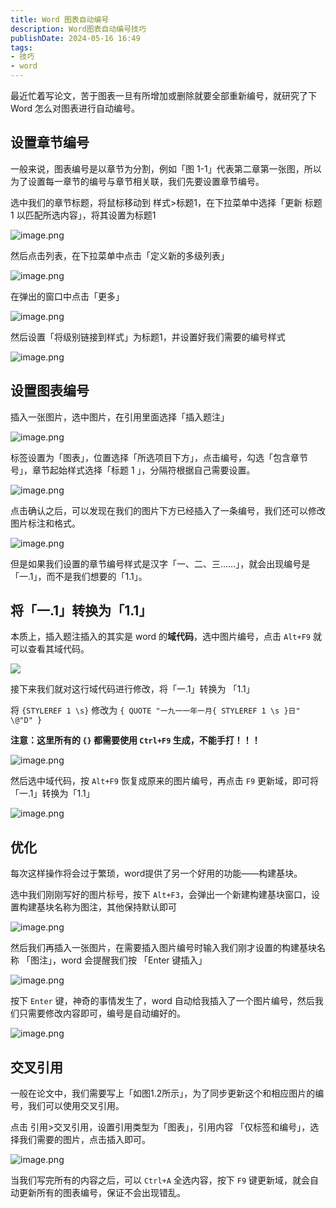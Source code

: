 ```yaml
---
title: Word 图表自动编号
description: Word图表自动编号技巧
publishDate: 2024-05-16 16:49
tags:
- 技巧
- word
---
```


最近忙着写论文，苦于图表一旦有所增加或删除就要全部重新编号，就研究了下 Word 怎么对图表进行自动编号。
## 设置章节编号
一般来说，图表编号是以章节为分割，例如「图 1-1」代表第二章第一张图，所以为了设置每一章节的编号与章节相关联，我们先要设置章节编号。

选中我们的章节标题，将鼠标移动到 样式>标题1，在下拉菜单中选择「更新 标题 1 以匹配所选内容」，将其设置为标题1

![image.png](https://cdn.jsdelivr.net/gh/sun-i/pic/202405162041149.png)

然后点击列表，在下拉菜单中点击「定义新的多级列表」

![image.png](https://cdn.jsdelivr.net/gh/sun-i/pic/202405162044030.png)

在弹出的窗口中点击「更多」

![image.png](https://cdn.jsdelivr.net/gh/sun-i/pic/202405162046969.png)

然后设置「将级别链接到样式」为标题1，并设置好我们需要的编号样式

![image.png](https://cdn.jsdelivr.net/gh/sun-i/pic/202405162048593.png)

## 设置图表编号
插入一张图片，选中图片，在引用里面选择「插入题注」

![image.png](https://cdn.jsdelivr.net/gh/sun-i/pic/202405162055907.png)

标签设置为「图表」，位置选择「所选项目下方」，点击编号，勾选「包含章节号」，章节起始样式选择「标题 1 」，分隔符根据自己需要设置。

![image.png](https://cdn.jsdelivr.net/gh/sun-i/pic/202405162054956.png)

点击确认之后，可以发现在我们的图片下方已经插入了一条编号，我们还可以修改图片标注和格式。

![image.png](https://cdn.jsdelivr.net/gh/sun-i/pic/202405162059051.png)

但是如果我们设置的章节编号样式是汉字「一、二、三……」，就会出现编号是「一.1」，而不是我们想要的「1.1」。

## 将「一.1」转换为「1.1」
本质上，插入题注插入的其实是 word 的**域代码**，选中图片编号，点击 `Alt+F9` 就可以查看其域代码。

![](https://cdn.jsdelivr.net/gh/sun-i/pic/202405162103594.png)

接下来我们就对这行域代码进行修改，将「一.1」转换为 「1.1」

将 `{STYLEREF 1 \s}` 修改为 `{ QUOTE "一九一一年一月{ STYLEREF 1 \s }日" \@"D" }`

**注意：这里所有的 `{}` 都需要使用 `Ctrl+F9` 生成，不能手打！！！**

![image.png](https://cdn.jsdelivr.net/gh/sun-i/pic/202405162109968.png)

然后选中域代码，按 `Alt+F9` 恢复成原来的图片编号，再点击 `F9` 更新域，即可将 「一.1」转换为「1.1」

![image.png](https://cdn.jsdelivr.net/gh/sun-i/pic/202405162111073.png)

## 优化
每次这样操作将会过于繁琐，word提供了另一个好用的功能——构建基块。

选中我们刚刚写好的图片标号，按下 `Alt+F3`，会弹出一个新建构建基块窗口，设置构建基块名称为图注，其他保持默认即可

![image.png](https://cdn.jsdelivr.net/gh/sun-i/pic/202405162113198.png)

然后我们再插入一张图片，在需要插入图片编号时输入我们刚才设置的构建基块名称 「图注」，word 会提醒我们按 「Enter 键插入」

![image.png](https://cdn.jsdelivr.net/gh/sun-i/pic/202405162117498.png)

按下 `Enter` 键，神奇的事情发生了，word 自动给我插入了一个图片编号，然后我们只需要修改内容即可，编号是自动编好的。

![image.png](https://cdn.jsdelivr.net/gh/sun-i/pic/202405162118164.png)

## 交叉引用
一般在论文中，我们需要写上「如图1.2所示」，为了同步更新这个和相应图片的编号，我们可以使用交叉引用。

点击 引用>交叉引用，设置引用类型为「图表」，引用内容 「仅标签和编号」，选择我们需要的图片，点击插入即可。

![image.png](https://cdn.jsdelivr.net/gh/sun-i/pic/202405162123313.png)

当我们写完所有的内容之后，可以 `Ctrl+A` 全选内容，按下 `F9` 键更新域，就会自动更新所有的图表编号，保证不会出现错乱。